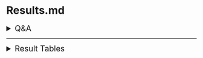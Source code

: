 # Results.md
<details>
<summary style="font-size:21px"> Q&A </summary>
<br>
<pre>

Q.  Why did you choose the board size for your finalized table?

    A. I chose size 100 for my finalized table, as it is large enough to yield close to accurate results but not small enough to result in large processing times. 
Q. Why did you choose the number of repetitions size for your finalized table?

    A. I chose to use 100 repetitions, as it is enough to get a reasonably accurate average, but not enough to take a long time.
Q. What did your testing show about changing the board size?

    A. As board size increased, the density with the highest runtime neared 60%. 
Q. Knowing that there were differences based on boardsize, what was the relationship between the board size and the maximum burn time? How did you test this?

    A. As the board size increased, the maximum burn time increased as well. This was tested by using board sizes from as low as 20 to as high as 2000
Q. What density of trees yields the maximum burn time? 

    A. The density with the maximum burn time seems to converge at 60% as the board gets larger. 
</pre>
</details>

____
<details>
<summary style="font-size:21px"> Result Tables </summary>
<br>
<pre>



<br>

### Board Size 100, 100 Repetitions

| Density        | Runtime (average ticks per 100 trials)        |  
| ------------- |:-------------:| 
| 0% | 0.0 |
| 5% | 1.24 |
| 10% | 1.8 |
| 15% | 2.79 |
| 20% | 3.74 |
| 25% | 5.19 |
| 30% | 6.42 |
| 35% | 9.13 |
| 40% | 12.76 |
| 44% | 18.0 |
| 49% | 29.87 |
| 54% | 64.02 |
| 60% | 187.71 |
| 65% | 174.9 |
| 70% | 144.48 |
| 75% | 130.69 |
| 80% | 122.19 |
| 85% | 115.97 |
| 90% | 110.81 |
| 95% | 106.24 |
| 100% | 100.0 |

#### Max runtime = 187.71 ticks on average with a 60% density
<br>

### Board Size 2000, 100 Repetitions

| Density        | Runtime (average ticks per 100 trials)        |  
| ------------- |:-------------:|
| 57% | 750.77 |
| 59% | 2978.42 |
| 60% | 4867.65 |
| 61% | 3789.33 |
| 62% | 3407.99 |
| 63% | 3185.97 |
| 64% | 3043.69 |
| 65% | 2931.84 |

#### Max runtime = 4867.65 ticks on average with a 60% density

___
</details>
